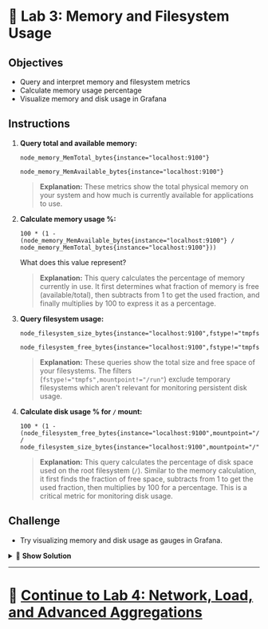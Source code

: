# 💾 Lab 3: Memory and Filesystem Usage

## Objectives
- Query and interpret memory and filesystem metrics
- Calculate memory usage percentage
- Visualize memory and disk usage in Grafana

## Instructions
1. **Query total and available memory:**
   ```promql
   node_memory_MemTotal_bytes{instance="localhost:9100"}
   ```
   
   ```promql
   node_memory_MemAvailable_bytes{instance="localhost:9100"}
   ```
   
   > **Explanation:** These metrics show the total physical memory on your system and how much is currently available for applications to use.
2. **Calculate memory usage %:**
   ```promql
   100 * (1 - (node_memory_MemAvailable_bytes{instance="localhost:9100"} / node_memory_MemTotal_bytes{instance="localhost:9100"}))
   ```
   What does this value represent?
   
   > **Explanation:** This query calculates the percentage of memory currently in use. It first determines what fraction of memory is free (available/total), then subtracts from 1 to get the used fraction, and finally multiplies by 100 to express it as a percentage.
3. **Query filesystem usage:**
   ```promql
   node_filesystem_size_bytes{instance="localhost:9100",fstype!="tmpfs",mountpoint!="/run"}
   ```
   
   ```promql
   node_filesystem_free_bytes{instance="localhost:9100",fstype!="tmpfs",mountpoint!="/run"}
   ```
   
   > **Explanation:** These queries show the total size and free space of your filesystems. The filters (`fstype!="tmpfs",mountpoint!="/run"`) exclude temporary filesystems which aren't relevant for monitoring persistent disk usage.
4. **Calculate disk usage % for `/` mount:**
   ```promql
   100 * (1 - (node_filesystem_free_bytes{instance="localhost:9100",mountpoint="/"} / node_filesystem_size_bytes{instance="localhost:9100",mountpoint="/"}))
   ```
   
   > **Explanation:** This query calculates the percentage of disk space used on the root filesystem (`/`). Similar to the memory calculation, it first finds the fraction of free space, subtracts from 1 to get the used fraction, then multiplies by 100 for a percentage. This is a critical metric for monitoring disk usage.

## Challenge
- Try visualizing memory and disk usage as gauges in Grafana.

<details>
<summary>🧠 <b>Show Solution</b></summary>

To create gauge visualizations for memory and disk usage in Grafana:

1. **Create a memory usage gauge:**
   - Click "+ Add panel" in Grafana and select the "Gauge" visualization
   - Enter the memory usage query:
     ```promql
     100 * (1 - (node_memory_MemAvailable_bytes{instance="localhost:9100"} / node_memory_MemTotal_bytes{instance="localhost:9100"}))
     ```
   - Set threshold values:
     - Green: 0-70%
     - Yellow: 70-85%
     - Red: 85-100%
   - Label the panel "Memory Usage %"

2. **Create a disk usage gauge:**
   - Create another gauge panel
   - Enter the disk usage query:
     ```promql
     100 * (1 - (node_filesystem_free_bytes{instance="localhost:9100",mountpoint="/"} / node_filesystem_size_bytes{instance="localhost:9100",mountpoint="/"}))
     ```
   - Set threshold values:
     - Green: 0-75%
     - Yellow: 75-90%
     - Red: 90-100%
   - Label the panel "Root Filesystem Usage %"

3. **Arrange both gauges side by side** in your dashboard for an at-a-glance overview of system resource usage.

Gauges are particularly effective for metrics with well-defined thresholds, allowing you to quickly assess the health of your system without needing to interpret line graphs.

</details>

---

# 🌟 [Continue to Lab 4: Network, Load, and Advanced Aggregations](../Intermediate/Lab4_Network_Load.md)
